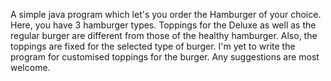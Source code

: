A simple java program which let's you order the Hamburger of your choice. Here, you have 3 hamburger types. Toppings for the Deluxe as well as the regular burger are different from those of the healthy hamburger. Also, the toppings are fixed for the selected type of burger. I'm yet to write the program for customised toppings for the burger.
Any suggestions are most welcome.

